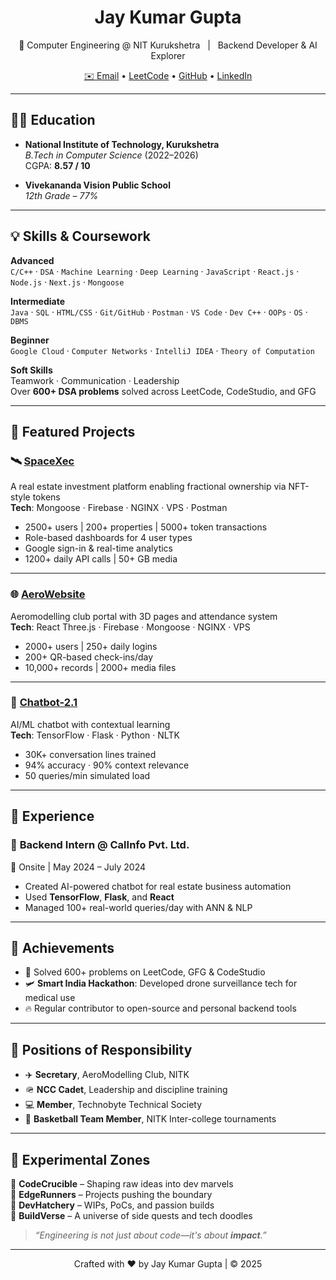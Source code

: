 <!-- GitHub Profile README for Jay Kumar Gupta -->

<h1 align="center">Jay Kumar Gupta</h1>

<p align="center">
🚀 Computer Engineering @ NIT Kurukshetra &nbsp; | &nbsp; Backend Developer & AI Explorer  
</p>

<p align="center">
<a href="mailto:jaynrk2002@gmail.com">✉️ Email</a> •
<a href="https://leetcode.com/">LeetCode</a> •
<a href="https://github.com/JAYKUMARGUPTA73">GitHub</a> •
<a href="https://linkedin.com/in/jaykumargupta73">LinkedIn</a>
</p>

---

## 🧑‍🎓 Education

- **National Institute of Technology, Kurukshetra**  
  *B.Tech in Computer Science* (2022–2026)  
  CGPA: **8.57 / 10**

- **Vivekananda Vision Public School**  
  *12th Grade – 77%*

---

## 💡 Skills & Coursework

**Advanced**  
`C/C++` · `DSA` · `Machine Learning` · `Deep Learning` · `JavaScript` · `React.js` · `Node.js` · `Next.js` · `Mongoose`

**Intermediate**  
`Java` · `SQL` · `HTML/CSS` · `Git/GitHub` · `Postman` · `VS Code` · `Dev C++` · `OOPs` · `OS` · `DBMS`

**Beginner**  
`Google Cloud` · `Computer Networks` · `IntelliJ IDEA` · `Theory of Computation`

**Soft Skills**  
Teamwork · Communication · Leadership  
Over **600+ DSA problems** solved across LeetCode, CodeStudio, and GFG

---

## 🚀 Featured Projects

### 🛰️ [SpaceXec](https://github.com/JAYKUMARGUPTA73/spacexec)
A real estate investment platform enabling fractional ownership via NFT-style tokens  
**Tech**: Mongoose · Firebase · NGINX · VPS · Postman  
- 2500+ users | 200+ properties | 5000+ token transactions  
- Role-based dashboards for 4 user types  
- Google sign-in & real-time analytics  
- 1200+ daily API calls | 50+ GB media

---

### 🌐 [AeroWebsite](https://github.com/JAYKUMARGUPTA73/aeroclub-web)
Aeromodelling club portal with 3D pages and attendance system  
**Tech**: React Three.js · Firebase · Mongoose · NGINX · VPS  
- 2000+ users | 250+ daily logins  
- 200+ QR-based check-ins/day  
- 10,000+ records | 2000+ media files

---

### 🤖 [Chatbot-2.1](https://github.com/JAYKUMARGUPTA73/ai-chatbot)
AI/ML chatbot with contextual learning  
**Tech**: TensorFlow · Flask · Python · NLTK  
- 30K+ conversation lines trained  
- 94% accuracy · 90% context relevance  
- 50 queries/min simulated load

---

## 💼 Experience

### 🔧 **Backend Intern @ CalInfo Pvt. Ltd.**  
📍 Onsite | May 2024 – July 2024  
- Created AI-powered chatbot for real estate business automation  
- Used **TensorFlow**, **Flask**, and **React**  
- Managed 100+ real-world queries/day with ANN & NLP

---

## 🏅 Achievements

- 🧠 Solved 600+ problems on LeetCode, GFG & CodeStudio  
- 🛩️ **Smart India Hackathon**: Developed drone surveillance tech for medical use  
- 🔥 Regular contributor to open-source and personal backend tools

---

## 📌 Positions of Responsibility

- ✈️ **Secretary**, AeroModelling Club, NITK  
- 🪖 **NCC Cadet**, Leadership and discipline training  
- 💻 **Member**, Technobyte Technical Society  
- 🏀 **Basketball Team Member**, NITK Inter-college tournaments  

---

## 🧪 Experimental Zones

🧱 **CodeCrucible** – Shaping raw ideas into dev marvels  
🌌 **EdgeRunners** – Projects pushing the boundary  
🧪 **DevHatchery** – WIPs, PoCs, and passion builds  
🚧 **BuildVerse** – A universe of side quests and tech doodles

> _“Engineering is not just about code—it's about **impact**.”_

---

<p align="center">
Crafted with ❤️ by Jay Kumar Gupta | © 2025
</p>
